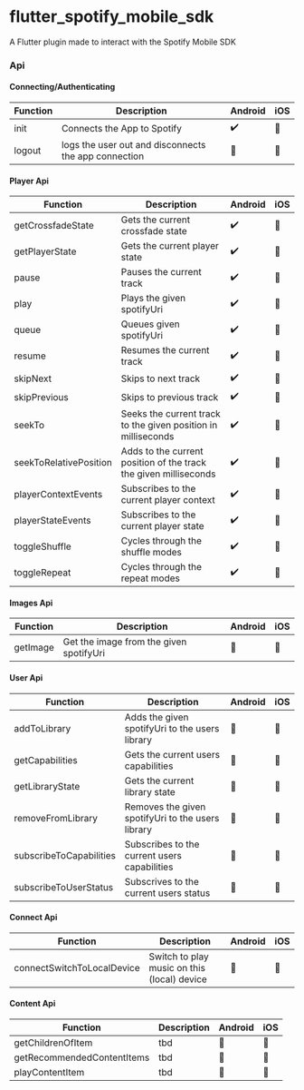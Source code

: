 # flutter_spotify_mobile_sdk

A Flutter plugin made to interact with the Spotify Mobile SDK

### Api

#### Connecting/Authenticating

| Function | Description                                          | Android               | iOS                   |
| -------- | ---------------------------------------------------- | --------------------- | --------------------- |
| init     | Connects the App to Spotify                          | :heavy_check_mark:    | :construction_worker: |
| logout   | logs the user out and disconnects the app connection | :construction_worker: | :construction_worker: |

#### Player Api

| Function               | Description                                                      | Android            | iOS                   |
| ---------------------- | ---------------------------------------------------------------- | ------------------ | --------------------- |
| getCrossfadeState      | Gets the current crossfade state                                 | :heavy_check_mark: | :construction_worker: |
| getPlayerState         | Gets the current player state                                    | :heavy_check_mark: | :construction_worker: |
| pause                  | Pauses the current track                                         | :heavy_check_mark: | :construction_worker: |
| play                   | Plays the given spotifyUri                                       | :heavy_check_mark: | :construction_worker: |
| queue                  | Queues given spotifyUri                                          | :heavy_check_mark: | :construction_worker: |
| resume                 | Resumes the current track                                        | :heavy_check_mark: | :construction_worker: |
| skipNext               | Skips to next track                                              | :heavy_check_mark: | :construction_worker: |
| skipPrevious           | Skips to previous track                                          | :heavy_check_mark: | :construction_worker: |
| seekTo                 | Seeks the current track to the given position in milliseconds    | :heavy_check_mark: | :construction_worker: |
| seekToRelativePosition | Adds to the current position of the track the given milliseconds | :heavy_check_mark: | :construction_worker: |
| playerContextEvents    | Subscribes to the current player context                         | :heavy_check_mark: | :construction_worker: |
| playerStateEvents      | Subscribes to the current player state                           | :heavy_check_mark: | :construction_worker: |
| toggleShuffle          | Cycles through the shuffle modes                                 | :heavy_check_mark: | :construction_worker: |
| toggleRepeat           | Cycles through the repeat modes                                  | :heavy_check_mark: | :construction_worker: |

#### Images Api

| Function | Description                             | Android               | iOS                   |
| -------- | --------------------------------------- | --------------------- | --------------------- |
| getImage | Get the image from the given spotifyUri | :construction_worker: | :construction_worker: |

#### User Api

| Function                | Description                                       | Android               | iOS                   |
| ----------------------- | ------------------------------------------------- | --------------------- | --------------------- |
| addToLibrary            | Adds the given spotifyUri to the users library    | :construction_worker: | :construction_worker: |
| getCapabilities         | Gets the current users capabilities               | :construction_worker: | :construction_worker: |
| getLibraryState         | Gets the current library state                    | :construction_worker: | :construction_worker: |
| removeFromLibrary       | Removes the given spotifyUri to the users library | :construction_worker: | :construction_worker: |
| subscribeToCapabilities | Subscribes to the current users capabilities      | :construction_worker: | :construction_worker: |
| subscribeToUserStatus   | Subscrives to the current users status            | :construction_worker: | :construction_worker: |

#### Connect Api

| Function                   | Description                                 | Android               | iOS                   |
| -------------------------- | ------------------------------------------- | --------------------- | --------------------- |
| connectSwitchToLocalDevice | Switch to play music on this (local) device | :construction_worker: | :construction_worker: |

#### Content Api

| Function                   | Description | Android               | iOS                   |
| -------------------------- | ----------- | --------------------- | --------------------- |
| getChildrenOfItem          | tbd         | :construction_worker: | :construction_worker: |
| getRecommendedContentItems | tbd         | :construction_worker: | :construction_worker: |
| playContentItem            | tbd         | :construction_worker: | :construction_worker: |
